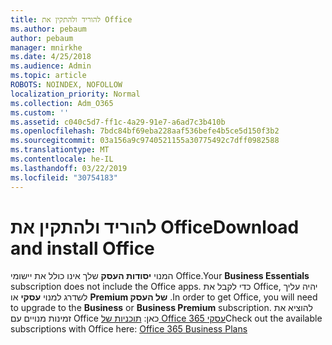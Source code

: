 ```yaml
---
title: להוריד ולהתקין את Office
ms.author: pebaum
author: pebaum
manager: mnirkhe
ms.date: 4/25/2018
ms.audience: Admin
ms.topic: article
ROBOTS: NOINDEX, NOFOLLOW
localization_priority: Normal
ms.collection: Adm_O365
ms.custom: ''
ms.assetid: c040c5d7-ff1c-4a29-91e7-a6ad7c3b410b
ms.openlocfilehash: 7bdc84bf69eba228aaf536befe4b5ce5d150f3b2
ms.sourcegitcommit: 03a156a9c9740521155a30775492c7dff0982588
ms.translationtype: MT
ms.contentlocale: he-IL
ms.lasthandoff: 03/22/2019
ms.locfileid: "30754183"
---
```

# <a name="download-and-install-office"></a><span data-ttu-id="f677b-102">להוריד ולהתקין את Office</span><span class="sxs-lookup"><span data-stu-id="f677b-102">Download and install Office</span></span>

<span data-ttu-id="f677b-103">המנוי **יסודות העסק** שלך אינו כולל את יישומי Office.</span><span class="sxs-lookup"><span data-stu-id="f677b-103">Your **Business Essentials** subscription does not include the Office apps.</span></span> <span data-ttu-id="f677b-104">כדי לקבל את Office, יהיה עליך לשדרג למנוי **עסקי** או **Premium של העסק** .</span><span class="sxs-lookup"><span data-stu-id="f677b-104">In order to get Office, you will need to upgrade to the **Business** or **Business Premium** subscription.</span></span> <span data-ttu-id="f677b-105">להוציא את זמינות מנויים עם Office כאן: [תוכניות של Office 365 עסקי](https://products.office.com/compare-all-microsoft-office-products?tab=2)</span><span class="sxs-lookup"><span data-stu-id="f677b-105">Check out the available subscriptions with Office here: [Office 365 Business Plans](https://products.office.com/compare-all-microsoft-office-products?tab=2)</span></span>
  

